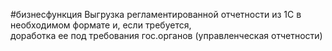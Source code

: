#бизнесфункция 
Выгрузка регламентированной отчетности из 1С в необходимом формате и, если требуется,  
доработка ее под требования гос.органов (управленческая отчетности)